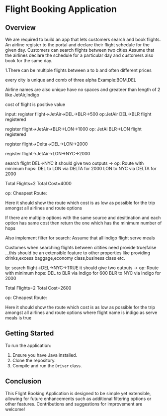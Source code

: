 # Flight Booking Application

## Overview
We are required to build an app that lets customers 
search and book flights.
An airline register to the portal and declare their flight schedule for the given day.
Customers can search flights between two cities.Assume that the airlines declare the schedule
for a particular day and customers also book for the same day.

1.There can be multiple flights between a to b and often different prices

every city is unique and comb of three alpha Example:BOM,DEL 

Airline names are also unique have no spaces and greateer than length of 2 like JetAir,Indigo

cost of flight is positive value

input:
register flight->JetAir->DEL->BLR->500
op:JetAir DEL->BLR flight registered

register flight->JetAir->BLR->LON->1000
op: JetAi BLR->LON flight registered

register flight->Delta->DEL->LON->2000

register flight->JetAir->LON->NYC->2000


search flight DEL->NYC
it should give two outputs ->
op: Route with minimum hops:
DEL to LON via DELTA for 2000
LON to NYC via DELTA for 2000

Total Flights=2
Total Cost=4000


op: Cheapest Route:

Here it should show the route which cost is as low as possible for the trip amongst all 
airlines and route options

If there are multiple options with the same source and desitination and each option has same 
cost then return the one which has the minimum number of hops 


Also implement filter for search: Assume that all indigo flight serve meals

Customes when searching flights between citities need provide true/false ...this should be an extensible
feature to other properties like providing drinks,excess baggage,economy class,business class etc.

Ip: search flight->DEL->NYC->TRUE 
it should give two outputs ->
op: Route with minimum hops:
DEL to BLR via Indigo for 600
BLR to NYC via Indigo for 2000

Total Flights=2
Total Cost=2600


op: Cheapest Route:

Here it should show the route which cost is as low as possible for the trip amongst all 
airlines and route options where flight name is indigo as serve meals is true 


## Getting Started

To run the application:

1. Ensure you have Java installed.
2. Clone the repository.
3. Compile and run the `Driver` class.

## Conclusion

This Flight Booking Application is designed to be simple yet extensible, allowing for future enhancements such as additional filtering options or other features. Contributions and suggestions for improvement are welcome!